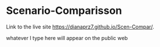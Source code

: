 # Scenario-Comparisson

Link to the live site https://dianaprz7.github.io/Scen-Compar/.

whatever I type here will appear on the public web
